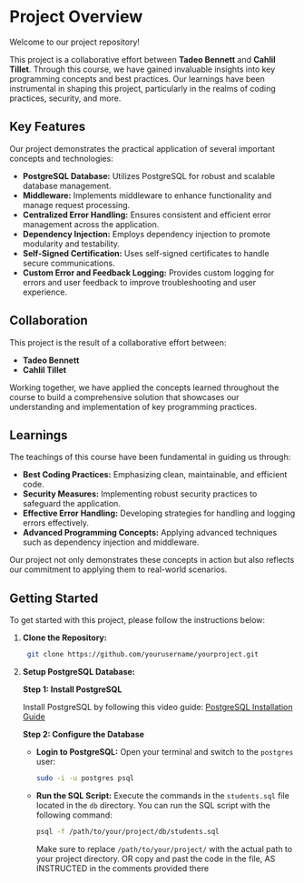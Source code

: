 # Project Overview

Welcome to our project repository!

This project is a collaborative effort between **Tadeo Bennett** and **Cahlil Tillet**. Through this course, we have gained invaluable insights into key programming concepts and best practices. Our learnings have been instrumental in shaping this project, particularly in the realms of coding practices, security, and more.

## Key Features

Our project demonstrates the practical application of several important concepts and technologies:

- **PostgreSQL Database:** Utilizes PostgreSQL for robust and scalable database management.
- **Middleware:** Implements middleware to enhance functionality and manage request processing.
- **Centralized Error Handling:** Ensures consistent and efficient error management across the application.
- **Dependency Injection:** Employs dependency injection to promote modularity and testability.
- **Self-Signed Certification:** Uses self-signed certificates to handle secure communications.
- **Custom Error and Feedback Logging:** Provides custom logging for errors and user feedback to improve troubleshooting and user experience.

## Collaboration

This project is the result of a collaborative effort between:

- **Tadeo Bennett**
- **Cahlil Tillet**

Working together, we have applied the concepts learned throughout the course to build a comprehensive solution that showcases our understanding and implementation of key programming practices.

## Learnings

The teachings of this course have been fundamental in guiding us through:

- **Best Coding Practices:** Emphasizing clean, maintainable, and efficient code.
- **Security Measures:** Implementing robust security practices to safeguard the application.
- **Effective Error Handling:** Developing strategies for handling and logging errors effectively.
- **Advanced Programming Concepts:** Applying advanced techniques such as dependency injection and middleware.

Our project not only demonstrates these concepts in action but also reflects our commitment to applying them to real-world scenarios.

## Getting Started

To get started with this project, please follow the instructions below:

1. **Clone the Repository:**

   ```bash
    git clone https://github.com/yourusername/yourproject.git

   ```

2. **Setup PostgreSQL Database:**

   **Step 1: Install PostgreSQL**

   Install PostgreSQL by following this video guide: [PostgreSQL Installation Guide](https://www.youtube.com/watch?v=0Il040ExA_Q)

   **Step 2: Configure the Database**

   - **Login to PostgreSQL:**
     Open your terminal and switch to the `postgres` user:

     ```bash
     sudo -i -u postgres psql
     ```

   - **Run the SQL Script:**
     Execute the commands in the `students.sql` file located in the `db` directory. You can run the SQL script with the following command:

     ```bash
     psql -f /path/to/your/project/db/students.sql
     ```

     Make sure to replace `/path/to/your/project/` with the actual path to your project directory. OR copy and past the code in the file, AS INSTRUCTED in the comments provided there
